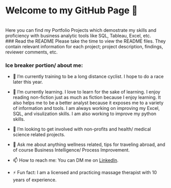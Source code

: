 # Welcome to my GitHub Page 👋
<br/>
Here you can find my Portfolio Projects which demostrate my skills and proficiency with business analytic tools like SQL, Tableau, Excel, etc. 
<br/>
### Read the README
Please take the time to view the README files. They contain relevant information for each project; project description, findings, reviewer comments, etc. 
<br/>

### Ice breaker portion/ about me: 

- 🔭 I’m currently training to be a long distance cyclist. I hope to do a race later this year.

- 🌱 I’m currently learning. I love to learn for the sake of learning. I enjoy reading non-fiction just as much as fiction because I enjoy learning. It also helps me to be a better analyst because it exposes me to a variety of information and tools. I am always working on improving my Excel, SQL, and visulization skills. I am also working to improve my python skills.

- 👯 I’m looking to get involved with non-profits and health/ medical science related projects.

- 💬 Ask me about anything wellness related, tips for traveling abroad, and of course Business Intelligence/ Process Improvement.

- 📫 How to reach me: You can DM me on [LinkedIn](www.linkedin.com/in/nathan-brown-bia).


- ⚡ Fun fact: I am a licensed and practicing massage therapist with 10 years of experience.

